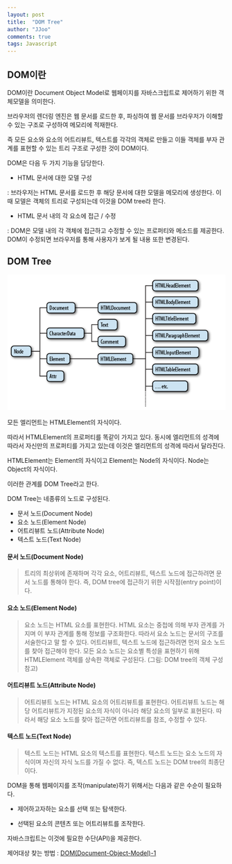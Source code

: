 ```yaml
---
layout: post
title:  "DOM Tree"
author: "JJoo"
comments: true
tags: Javascript
---
```



## DOM이란


DOM이란 Document Object Model로 웹페이지를 자바스크립트로 제어하기 위한 객체모델을 의미한다.

브라우저의 렌더링 엔진은 웹 문서를 로드한 후, 파싱하여 웹 문서를 브라우저가 이해할 수 있는 구조로 구성하여 메모리에 적재한다.

즉 모든 요소와 요소의 어트리뷰트, 텍스트를 각각의 객체로 만들고 이들 객체를 부자 관계를 표현할 수 있는 트리 구조로 구성한 것이 DOM이다.
 
DOM은 다음 두 가지 기능을 담당한다.

- HTML 문서에 대한 모델 구성

: 브라우저는 HTML 문서를 로드한 후 해당 문서에 대한 모델을 메모리에 생성한다. 이때 모델은 객체의 트리로 구성되는데 이것을 DOM tree라 한다.

- HTML 문서 내의 각 요소에 접근 / 수정

: DOM은 모델 내의 각 객체에 접근하고 수정할 수 있는 프로퍼티와 메소드를 제공한다. DOM이 수정되면 브라우저를 통해 사용자가 보게 될 내용 또한 변경된다.


## DOM Tree 

![DOM Tree](/images/img_DOM_Tree.png)

모든 엘리먼트는 HTMLElement의 자식이다.

따라서 HTMLElement의 프로퍼티를 똑같이 가지고 있다. 동시에 엘리먼트의 성격에 따라서 자신만의 프로퍼티를 가지고 있는데 이것은 엘리먼트의 성격에 따라서 달라진다.

HTMLElement는 Element의 자식이고 Element는 Node의 자식이다. Node는 Object의 자식이다.

이러한 관계를 DOM Tree라고 한다.


DOM Tree는 네종류의 노드로 구성된다.

- 문서 노드(Document Node)
- 요소 노드(Element Node)
- 어트리뷰트 노드(Attribute Node)
- 텍스트 노드(Text Node)

#### 문서 노드(Document Node)

> 트리의 최상위에 존재하며 각각 요소, 어트리뷰트, 텍스트 노드에 접근하려면 문서 노드를 통해야 한다. 즉, DOM tree에 접근하기 위한 시작점(entry point)이다.



#### 요소 노드(Element Node)

> 요소 노드는 HTML 요소를 표현한다. HTML 요소는 중첩에 의해 부자 관계를 가지며 이 부자 관계를 통해 정보를 구조화한다. 따라서 요소 노드는 문서의 구조를 서술한다고 말 할 수 있다. 어트리뷰트, 텍스트 노드에 접근하려면 먼저 요소 노드를 찾아 접근해야 한다. 모든 요소 노드는 요소별 특성을 표현하기 위해 HTMLElement 객체를 상속한 객체로 구성된다. (그림: DOM tree의 객체 구성 참고)



#### 어트리뷰트 노드(Attribute Node)

> 어트리뷰트 노드는 HTML 요소의 어트리뷰트를 표현한다. 어트리뷰트 노드는 해당 어트리뷰트가 지정된 요소의 자식이 아니라 해당 요소의 일부로 표현된다. 따라서 해당 요소 노드를 찾아 접근하면 어트리뷰트를 참조, 수정할 수 있다.



#### 텍스트 노드(Text Node)

> 텍스트 노드는 HTML 요소의 텍스트를 표현한다. 텍스트 노드는 요소 노드의 자식이며 자신의 자식 노드를 가질 수 없다. 즉, 텍스트 노드는 DOM tree의 최종단이다.



DOM을 통해 웹페이지를 조작(manipulate)하기 위해서는 다음과 같은 수순이 필요하다.

- 제어하고자하는 요소를 선택 또는 탐색한다.

- 선택된 요소의 콘텐츠 또는 어트리뷰트를 조작한다.

자바스크립트는 이것에 필요한 수단(API)을 제공한다.


제어대상 찾는 방법 : [DOM(Document-Object-Model)-1](https://jjoostudy.github.io/2021-08-20/DOM(Document-Object-Model)-1)
